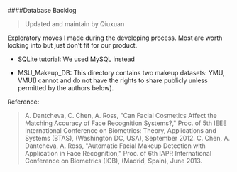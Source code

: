 ####Database Backlog

> Updated and maintain by Qiuxuan

Exploratory moves I made during the developing process. Most are worth looking into but just don't fit for our product. 

* SQLite tutorial: We used MySQL instead


* MSU_Makeup_DB: This directory contains two makeup datasets: YMU, VMU(I cannot and do not have the rights to share publicly unless permitted by the authors below).

Reference:
> A. Dantcheva, C. Chen, A. Ross, "Can Facial Cosmetics Affect the Matching Accuracy of Face Recognition Systems?," Proc. of 5th IEEE International Conference on Biometrics: Theory, Applications and Systems (BTAS), (Washington DC, USA), September 2012.
> C. Chen, A. Dantcheva, A. Ross, "Automatic Facial Makeup Detection with Application in Face Recognition," Proc. of 6th IAPR International Conference on Biometrics (ICB), (Madrid, Spain), June 2013. 








